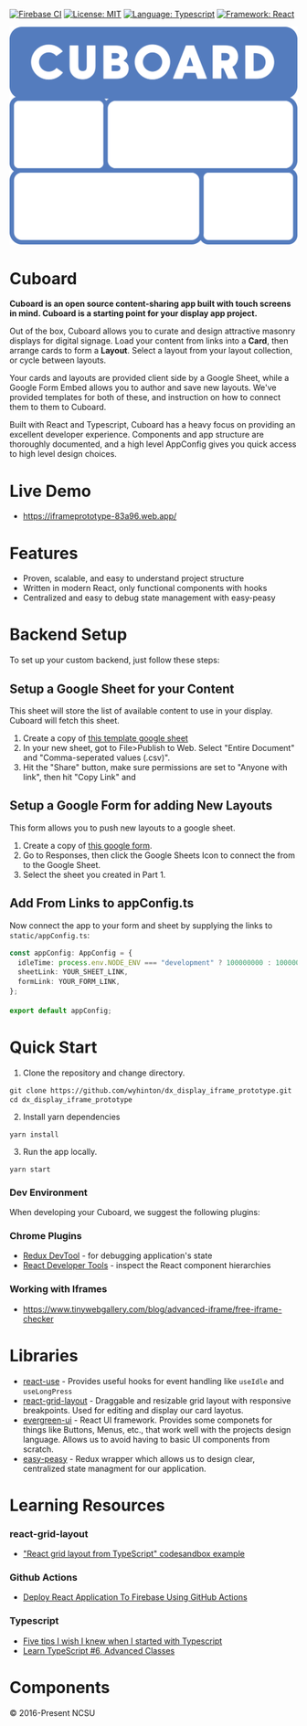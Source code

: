 [![Firebase CI](https://github.com/wyhinton/dx_display_iframe_prototype/actions/workflows/firebase.js.yml/badge.svg)](https://github.com/wyhinton/dx_display_iframe_prototype/actions/workflows/firebase.js.yml/badge.svg)
[![License: MIT](https://img.shields.io/badge/License-MIT-yellow.svg)](https://opensource.org/licenses/MIT)
[![Language: Typescript](https://badges.aleen42.com/src/typescript.svg)](https://badges.aleen42.com/src/typescript.svg)
[![Framework: React](https://badges.aleen42.com/src/react.svg)](https://badges.aleen42.com/src/react.svg)

![Cuboard](.github/Cuboard_Logo.svg)

# Cuboard

**Cuboard is an open source content-sharing app built with touch screens in mind. Cuboard is a starting point for your display app project.**

Out of the box, Cuboard allows you to curate and design attractive masonry displays for digital signage. Load your content from links into a **Card**, then arrange cards to form a **Layout**. Select a layout from your layout collection, or cycle between layouts.

Your cards and layouts are provided client side by a Google Sheet, while a Google Form Embed allows you to author and save new layouts. We've provided templates for both of these, and instruction on how to connect them to them to Cuboard.

Built with React and Typescript, Cuboard has a heavy focus on providing an excellent developer experience. Components and app structure are thoroughly documented, and a high level AppConfig gives you quick access to high level design choices.

# Live Demo

- https://iframeprototype-83a96.web.app/

# Features

- Proven, scalable, and easy to understand project structure
- Written in modern React, only functional components with hooks
- Centralized and easy to debug state management with easy-peasy

# Backend Setup

To set up your custom backend, just follow these steps:

## Setup a Google Sheet for your Content

This sheet will store the list of available content to use in your display. Cuboard will fetch this sheet.

1. Create a copy of [this template google sheet](https://docs.google.com/spreadsheets/d/1BR1AQ5Zmt_o_0dOm9AvDht0G3Q6RXQUhX71Vi4H7tTU/edit?usp=sharing)
2. In your new sheet, got to File>Publish to Web. Select "Entire Document" and "Comma-seperated values (.csv)".
3. Hit the "Share" button, make sure permissions are set to "Anyone with link", then hit "Copy Link" and

## Setup a Google Form for adding New Layouts

This form allows you to push new layouts to a google sheet.

1. Create a copy of [this google form](https://docs.google.com/forms/d/1Y2621OA3qI_Cv-Tf5zZvlV0pzVQWq2XUi90odYThzeY/edit?usp=sharing).
2. Go to Responses, then click the Google Sheets Icon to connect the from to the Google Sheet.
3. Select the sheet you created in Part 1.

## Add From Links to appConfig.ts

Now connect the app to your form and sheet by supplying the links to `static/appConfig.ts`:

```typescript
const appConfig: AppConfig = {
  idleTime: process.env.NODE_ENV === "development" ? 100000000 : 10000000,
  sheetLink: YOUR_SHEET_LINK,
  formLink: YOUR_FORM_LINK,
};

export default appConfig;
```

# Quick Start

1. Clone the repository and change directory.

```
git clone https://github.com/wyhinton/dx_display_iframe_prototype.git
cd dx_display_iframe_prototype
```

2. Install yarn dependencies

```
yarn install
```

3. Run the app locally.

```
yarn start
```

### Dev Environment

When developing your Cuboard, we suggest the following plugins:

### Chrome Plugins

- [Redux DevTool](https://chrome.google.com/webstore/detail/redux-devtools/lmhkpmbekcpmknklioeibfkpmmfibljd?hl=en) - for debugging application's state
- [React Developer Tools](https://chrome.google.com/webstore/detail/react-developer-tools/fmkadmapgofadopljbjfkapdkoienihi?hl=en) - inspect the React component hierarchies

### Working with Iframes

- https://www.tinywebgallery.com/blog/advanced-iframe/free-iframe-checker

# Libraries

- [react-use](https://github.com/streamich/react-use#readme) - Provides useful hooks for event handling like `useIdle` and `useLongPress`
- [react-grid-layout](https://github.com/react-grid-layout/react-grid-layout) - Draggable and resizable grid layout with responsive breakpoints. Used for editing and display our card layotus.
- [evergreen-ui](https://github.com/segmentio/evergreen) - React UI framework. Provides some componets for things like Buttons, Menus, etc., that work well with the projects design language. Allows us to avoid having to basic UI components from scratch.
- [easy-peasy](https://github.com/ctrlplusb/easy-peasy) - Redux wrapper which allows us to design clear, centralized state managment for our application.

# Learning Resources

### react-grid-layout

- ["React grid layout from TypeScript" codesandbox example](https://codesandbox.io/s/react-grid-layout-from-typescript-forked-46zp2)

### Github Actions

- [Deploy React Application To Firebase Using GitHub Actions](https://www.youtube.com/watch?v=kLEp5tGDqcI)

### Typescript

- [Five tips I wish I knew when I started with Typescript](https://codeburst.io/five-tips-i-wish-i-knew-when-i-started-with-typescript-c9e8609029db)
- [Learn TypeScript #6, Advanced Classes](https://www.youtube.com/watch?v=OaxeCPWTdcA)

# Components

&copy; 2016-Present NCSU
